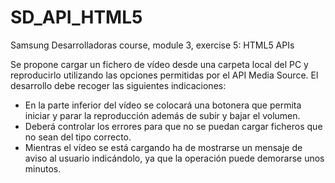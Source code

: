 # SD_API_HTML5
Samsung Desarrolladoras course, module 3, exercise 5: HTML5 APIs

Se propone cargar un fichero de vídeo desde una carpeta local del PC y reproducirlo
utilizando las opciones permitidas por el API Media Source.
El desarrollo debe recoger las siguientes indicaciones:
- En la parte inferior del vídeo se colocará una botonera que permita iniciar y
parar la reproducción además de subir y bajar el volumen.
- Deberá controlar los errores para que no se puedan cargar ficheros que no
sean del tipo correcto.
- Mientras el vídeo se está cargando ha de mostrarse un mensaje de aviso al
usuario indicándolo, ya que la operación puede demorarse unos minutos.
